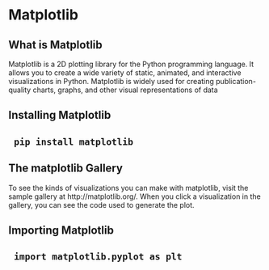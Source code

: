 <h1>Matplotlib</h1>
<h2>What is Matplotlib</h2>
<p>
Matplotlib is a 2D plotting library for the Python programming language. It allows you to create a wide variety of static, animated, and interactive visualizations in Python. Matplotlib is widely used for creating publication-quality charts, graphs, and other visual representations of data</p>
<h2>Installing Matplotlib <h2>

     pip install matplotlib
     

<h2>The matplotlib Gallery</h2>
To see the kinds of visualizations you can make with matplotlib, visit the
sample gallery at http://matplotlib.org/. When you click a visualization in the
gallery, you can see the code used to generate the plot.

<h2>Importing Matplotlib <h2>

     import matplotlib.pyplot as plt

